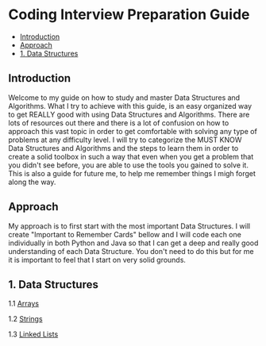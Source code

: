 # Coding Interview Preparation Guide

- [Introduction](#introduction)
- [Approach](#approach)
- [1. Data Structures](#1-data-structures)

## Introduction

Welcome to my guide on how to study and master Data Structures and Algorithms. What I try to achieve with this guide, is an easy organized way to get REALLY good with using Data Structures and Algorithms. There are lots of resources out there and there is a lot of confusion on how to approach this vast topic in order to get comfortable with solving any type of problems at any difficulty level. I will try to categorize the MUST KNOW Data Structures and Algorithms and the steps to learn them in order to create a solid toolbox in such a way that even when you get a problem that you didn't see before, you are able to use the tools you gained to solve it.
This is also a guide for future me, to help me remember things I migh forget along the way.

## Approach

My approach is to first start with the most important Data Structures. I will create "Important to Remember Cards" bellow and I will code each one individually in both Python and Java so that I can get a deep and really good understanding of each Data Structure. You don't need to do this but for me it is important to feel that I start on very solid grounds.

## 1. Data Structures

1.1 [Arrays](https://github.com/andreivisan/interviews/blob/master/datastructures/arrays)

1.2 [Strings](https://github.com/andreivisan/interviews/blob/master/datastructures/strings)

1.3 [Linked Lists](https://github.com/andreivisan/interviews/blob/master/datastructures/linkedlist)
